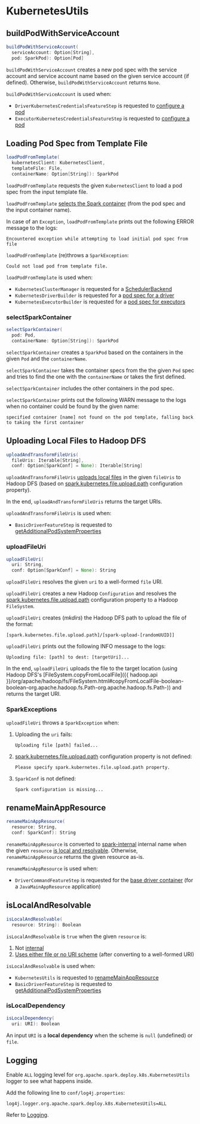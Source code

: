 # KubernetesUtils

## <span id="buildPodWithServiceAccount"> buildPodWithServiceAccount

```scala
buildPodWithServiceAccount(
  serviceAccount: Option[String],
  pod: SparkPod): Option[Pod]
```

`buildPodWithServiceAccount` creates a new pod spec with the service account and service account name based on the given service account (if defined). Otherwise, `buildPodWithServiceAccount` returns `None`.

`buildPodWithServiceAccount` is used when:

* `DriverKubernetesCredentialsFeatureStep` is requested to [configure a pod](DriverKubernetesCredentialsFeatureStep.md#configurePod)
* `ExecutorKubernetesCredentialsFeatureStep` is requested to [configure a pod](ExecutorKubernetesCredentialsFeatureStep.md#configurePod)

## <span id="loadPodFromTemplate"> Loading Pod Spec from Template File

```scala
loadPodFromTemplate(
  kubernetesClient: KubernetesClient,
  templateFile: File,
  containerName: Option[String]): SparkPod
```

`loadPodFromTemplate` requests the given `KubernetesClient` to load a pod spec from the input template file.

`loadPodFromTemplate` [selects the Spark container](#selectSparkContainer) (from the pod spec and the input container name).

In case of an `Exception`, `loadPodFromTemplate` prints out the following ERROR message to the logs:

```text
Encountered exception while attempting to load initial pod spec from file
```

`loadPodFromTemplate` (re)throws a `SparkException`:

```text
Could not load pod from template file.
```

`loadPodFromTemplate` is used when:

* `KubernetesClusterManager` is requested for a [SchedulerBackend](KubernetesClusterManager.md#createSchedulerBackend)
* `KubernetesDriverBuilder` is requested for a [pod spec for a driver](KubernetesDriverBuilder.md#buildFromFeatures)
* `KubernetesExecutorBuilder` is requested for a [pod spec for executors](KubernetesExecutorBuilder.md#buildFromFeatures)

### <span id="selectSparkContainer"> selectSparkContainer

```scala
selectSparkContainer(
  pod: Pod,
  containerName: Option[String]): SparkPod
```

`selectSparkContainer` creates a `SparkPod` based on the containers in the given `Pod` and the `containerName`.

`selectSparkContainer` takes the container specs from the the given `Pod` spec and tries to find the one with the `containerName` or takes the first defined.

`selectSparkContainer` includes the other containers in the pod spec.

`selectSparkContainer` prints out the following WARN message to the logs when no container could be found by the given name:

```text
specified container [name] not found on the pod template, falling back to taking the first container
```

## <span id="uploadAndTransformFileUris"> Uploading Local Files to Hadoop DFS

```scala
uploadAndTransformFileUris(
  fileUris: Iterable[String],
  conf: Option[SparkConf] = None): Iterable[String]
```

`uploadAndTransformFileUris` [uploads local files](#uploadFileUri) in the given `fileUris` to Hadoop DFS (based on [spark.kubernetes.file.upload.path](configuration-properties.md#spark.kubernetes.file.upload.path) configuration property).

In the end, `uploadAndTransformFileUris` returns the target URIs.

`uploadAndTransformFileUris` is used when:

* `BasicDriverFeatureStep` is requested to [getAdditionalPodSystemProperties](BasicDriverFeatureStep.md#getAdditionalPodSystemProperties)

### <span id="uploadFileUri"> uploadFileUri

```scala
uploadFileUri(
  uri: String,
  conf: Option[SparkConf] = None): String
```

`uploadFileUri` resolves the given `uri` to a well-formed `file` URI.

`uploadFileUri` creates a new Hadoop `Configuration` and resolves the [spark.kubernetes.file.upload.path](configuration-properties.md#spark.kubernetes.file.upload.path) configuration property to a Hadoop `FileSystem`.

`uploadFileUri` creates (_mkdirs_) the Hadoop DFS path to upload the file of the format:

```text
[spark.kubernetes.file.upload.path]/[spark-upload-[randomUUID]]
```

`uploadFileUri` prints out the following INFO message to the logs:

```text
Uploading file: [path] to dest: [targetUri]...
```

In the end, `uploadFileUri` uploads the file to the target location (using Hadoop DFS's [FileSystem.copyFromLocalFile]({{ hadoop.api }}/org/apache/hadoop/fs/FileSystem.html#copyFromLocalFile-boolean-boolean-org.apache.hadoop.fs.Path-org.apache.hadoop.fs.Path-)) and returns the target URI.

### <span id="uploadFileUri-SparkException"> SparkExceptions

`uploadFileUri` throws a `SparkException` when:

1. Uploading the `uri` fails:

    ```text
    Uploading file [path] failed...
    ```

1. [spark.kubernetes.file.upload.path](configuration-properties.md#spark.kubernetes.file.upload.path) configuration property is not defined:

    ```text
    Please specify spark.kubernetes.file.upload.path property.
    ```

1. `SparkConf` is not defined:

    ```text
    Spark configuration is missing...
    ```

## <span id="renameMainAppResource"> renameMainAppResource

```scala
renameMainAppResource(
  resource: String,
  conf: SparkConf): String
```

`renameMainAppResource` is converted to [spark-internal](overview.md#spark-internal) internal name when the given `resource` [is local and resolvable](#isLocalAndResolvable). Otherwise, `renameMainAppResource` returns the given resource as-is.

`renameMainAppResource` is used when:

* `DriverCommandFeatureStep` is requested for the [base driver container](DriverCommandFeatureStep.md#baseDriverContainer) (for a `JavaMainAppResource` application)

## <span id="isLocalAndResolvable"> isLocalAndResolvable

```scala
isLocalAndResolvable(
  resource: String): Boolean
```

`isLocalAndResolvable` is `true` when the given `resource` is:

1. Not [internal](overview.md#spark-internal)
1. [Uses either file or no URI scheme](#isLocalDependency) (after converting to a well-formed URI)

`isLocalAndResolvable` is used when:

* `KubernetesUtils` is requested to [renameMainAppResource](#renameMainAppResource)
* `BasicDriverFeatureStep` is requested to [getAdditionalPodSystemProperties](BasicDriverFeatureStep.md#getAdditionalPodSystemProperties)

### <span id="isLocalDependency"> isLocalDependency

```scala
isLocalDependency(
  uri: URI): Boolean
```

An input `URI` is a **local dependency** when the scheme is `null` (undefined) or `file`.

## Logging

Enable `ALL` logging level for `org.apache.spark.deploy.k8s.KubernetesUtils` logger to see what happens inside.

Add the following line to `conf/log4j.properties`:

```text
log4j.logger.org.apache.spark.deploy.k8s.KubernetesUtils=ALL
```

Refer to [Logging](spark-logging.md).
